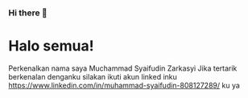 ### Hi there 👋
# Halo semua! 

Perkenalkan nama saya Muchammad Syaifudin Zarkasyi
Jika tertarik berkenalan denganku silakan ikuti akun linked inku https://www.linkedin.com/in/muhammad-syaifudin-808127289/ ku ya
